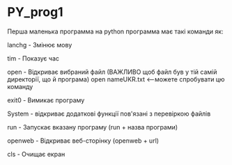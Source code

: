 # PY_prog1
Перша маленька программа на python
программа має такі команди як: 

lanchg - Змінює мову

tim - Показує час

open - Відкриває вибраний файл (ВАЖЛИВО щоб файл був у тій самій директорії, що й програма) open nameUKR.txt <--можете спробувати цю команду

exit0 - Вимикає програму

System - відкриває додаткові функції пов'язані з перевіркою файлів

run - Запускає вказану програму (run + назва програми)

openweb - Відкриває веб-сторінку (openweb + url)

cls - Очищає екран

